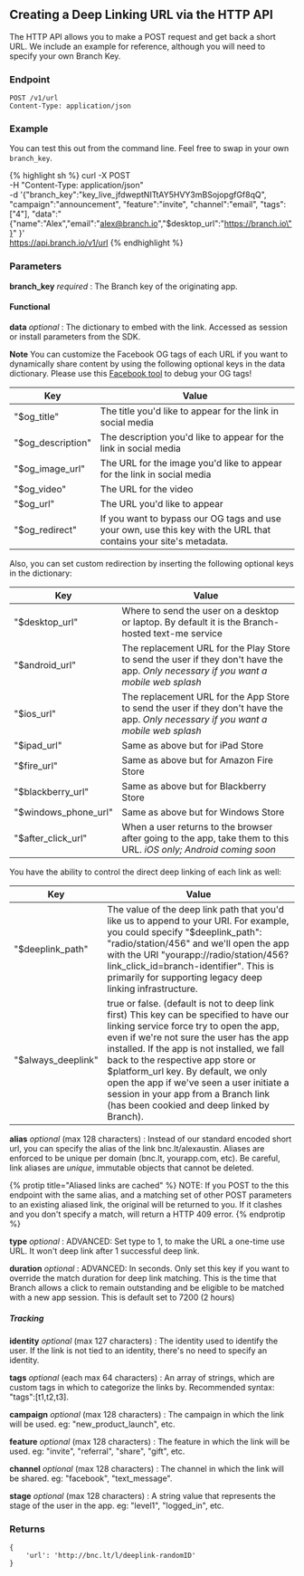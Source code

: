 
## Creating a Deep Linking URL via the HTTP API

The HTTP API allows you to make a POST request and get back a short URL. We include an example for reference, although you will need to specify your own Branch Key.

### Endpoint

    POST /v1/url
    Content-Type: application/json

### Example

You can test this out from the command line. Feel free to swap in your own `branch_key`.

{% highlight sh %}
curl -X POST \
-H "Content-Type: application/json" \
-d '{"branch_key":"key_live_jfdweptNITtAY5HVY3mBSojopgfGf8qQ", 
"campaign":"announcement",
"feature":"invite",
"channel":"email",
"tags":["4"],
"data":"{\"name\":\"Alex\",\"email\":\"alex@branch.io\",\"$desktop_url\":\"https://branch.io\"}"
}' \
https://api.branch.io/v1/url
{% endhighlight %}

### Parameters

**branch_key** _required_ : The Branch key of the originating app.

#### Functional

**data** _optional_ : The dictionary to embed with the link. Accessed as session or install parameters from the SDK.

**Note**
You can customize the Facebook OG tags of each URL if you want to dynamically share content by using the following optional keys in the data dictionary. Please use this [Facebook tool](https://developers.facebook.com/tools/debug/og/object) to debug your OG tags!

| Key | Value
| --- | ---
| "$og_title" | The title you'd like to appear for the link in social media
| "$og_description" | The description you'd like to appear for the link in social media
| "$og_image_url" | The URL for the image you'd like to appear for the link in social media
| "$og_video" | The URL for the video 
| "$og_url" | The URL you'd like to appear
| "$og_redirect" | If you want to bypass our OG tags and use your own, use this key with the URL that contains your site's metadata.

Also, you can set custom redirection by inserting the following optional keys in the dictionary:

| Key | Value
| --- | ---
| "$desktop_url" | Where to send the user on a desktop or laptop. By default it is the Branch-hosted text-me service
| "$android_url" | The replacement URL for the Play Store to send the user if they don't have the app. _Only necessary if you want a mobile web splash_
| "$ios_url" | The replacement URL for the App Store to send the user if they don't have the app. _Only necessary if you want a mobile web splash_
| "$ipad_url" | Same as above but for iPad Store
| "$fire_url" | Same as above but for Amazon Fire Store
| "$blackberry_url" | Same as above but for Blackberry Store
| "$windows_phone_url" | Same as above but for Windows Store
| "$after_click_url" | When a user returns to the browser after going to the app, take them to this URL. _iOS only; Android coming soon_

You have the ability to control the direct deep linking of each link as well:

| Key | Value
| --- | ---
| "$deeplink_path" | The value of the deep link path that you'd like us to append to your URI. For example, you could specify "$deeplink_path": "radio/station/456" and we'll open the app with the URI "yourapp://radio/station/456?link_click_id=branch-identifier". This is primarily for supporting legacy deep linking infrastructure. 
| "$always_deeplink" | true or false. (default is not to deep link first) This key can be specified to have our linking service force try to open the app, even if we're not sure the user has the app installed. If the app is not installed, we fall back to the respective app store or $platform_url key. By default, we only open the app if we've seen a user initiate a session in your app from a Branch link (has been cookied and deep linked by Branch).

**alias** _optional_ (max 128 characters) : Instead of our standard encoded short url, you can specify the alias of the link bnc.lt/alexaustin. Aliases are enforced to be unique per domain (bnc.lt, yourapp.com, etc). Be careful, link aliases are _unique_, immutable objects that cannot be deleted.

{% protip title="Aliased links are cached" %}
NOTE: If you POST to the this endpoint with the same alias, and a matching set of other POST parameters to an existing aliased link, the original will be returned to you. If it clashes and you don't specify a match, will return a HTTP 409 error.
{% endprotip %}

**type** _optional_ : ADVANCED: Set type to 1, to make the URL a one-time use URL. It won't deep link after 1 successful deep link.

**duration** _optional_ : ADVANCED: In seconds. Only set this key if you want to override the match duration for deep link matching. This is the time that Branch allows a click to remain outstanding and be eligible to be matched with a new app session. This is default set to 7200 (2 hours)

##### Tracking

**identity**  _optional_ (max 127 characters) : The identity used to identify the user. If the link is not tied to an identity, there's no need to specify an identity.

**tags** _optional_ (each max 64 characters) : An array of strings, which are custom tags in which to categorize the links by. Recommended syntax: "tags":[t1,t2,t3].

**campaign** _optional_ (max 128 characters) : The campaign in which the link will be used. eg: "new_product_launch", etc.

**feature** _optional_ (max 128 characters) : The feature in which the link will be used. eg: "invite", "referral", "share", "gift", etc.

**channel** _optional_ (max 128 characters) : The channel in which the link will be shared. eg: "facebook", "text_message".

**stage** _optional_ (max 128 characters) : A string value that represents the stage of the user in the app. eg: "level1", "logged_in", etc.


### Returns


    {
        'url': 'http://bnc.lt/l/deeplink-randomID'
    }

